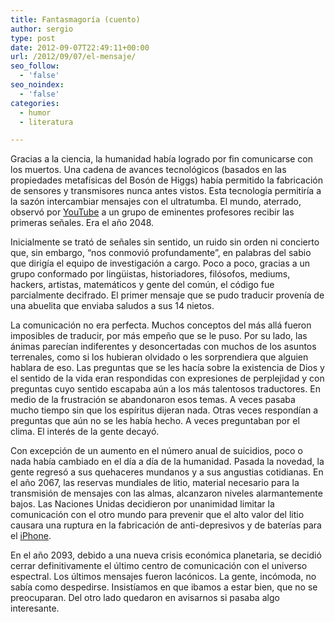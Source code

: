 ```yaml
---
title: Fantasmagoría (cuento)
author: sergio
type: post
date: 2012-09-07T22:49:11+00:00
url: /2012/09/07/el-mensaje/
seo_follow:
  - 'false'
seo_noindex:
  - 'false'
categories:
  - humor
  - literatura

---
```

Gracias a la ciencia, la humanidad había logrado por fin comunicarse con los muertos. Una cadena de avances tecnológicos (basados en las propiedades metafísicas del Bosón de Higgs) había permitido la fabricación de sensores y transmisores nunca antes vistos. Esta tecnología permitiría a la sazón intercambiar mensajes con el ultratumba. El mundo, aterrado, observó por [YouTube][1] a un grupo de eminentes profesores recibir las primeras señales. Era el año 2048.

Inicialmente se trató de señales sin sentido, un ruido sin orden ni concierto que, sin embargo, &#8220;nos conmovió profundamente&#8221;, en palabras del sabio que dirigía el equipo de investigación a cargo. Poco a poco, gracias a un grupo conformado por lingüistas, historiadores, filósofos, mediums, hackers, artistas, matemáticos y gente del común, el código fue parcialmente decifrado. El primer mensaje que se pudo traducir provenía de una abuelita que enviaba saludos a sus 14 nietos.

La comunicación no era perfecta. Muchos conceptos del más allá fueron imposibles de traducir, por más empeño que se le puso. Por su lado, las ánimas parecían indiferentes y desoncertadas con muchos de los asuntos terrenales, como si los hubieran olvidado o les sorprendiera que alguien hablara de eso. Las preguntas que se les hacía sobre la existencia de Dios y el sentido de la vida eran respondidas con expresiones de perplejidad y con preguntas cuyo sentido escapaba aún a los más talentosos traductores. En medio de la frustración se abandonaron esos temas. A veces pasaba mucho tiempo sin que los espíritus dijeran nada. Otras veces respondían a preguntas que aún no se les había hecho. A veces preguntaban por el clima. El interés de la gente decayó.

Con excepción de un aumento en el número anual de suicidios, poco o nada había cambiado en el día a día de la humanidad. Pasada la novedad, la gente regresó a sus quehaceres mundanos y a sus angustias cotidianas. En el año 2067, las reservas mundiales de litio, material necesario para la transmisión de mensajes con las almas, alcanzaron niveles alarmantemente bajos. Las Naciones Unidas decidieron por unanimidad limitar la comunicación con el otro mundo para prevenir que el alto valor del litio causara una ruptura en la fabricación de anti-depresivos y de baterías para el [iPhone][2].

En el año 2093, debido a una nueva crisis económica planetaria, se decidió cerrar definitivamente el último centro de comunicación con el universo espectral. Los últimos mensajes fueron lacónicos. La gente, incómoda, no sabía como despedirse. Insistíamos en que ibamos a estar bien, que no se preocuparan. Del otro lado quedaron en avisarnos si pasaba algo interesante.

 [1]: http://www.youtube.com "youtube"
 [2]: http://www.apple.com/iphone/ "iphone"